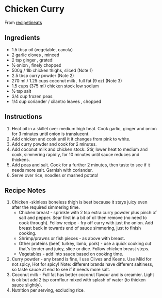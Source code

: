 # Chicken Curry

From [recipetineats](https://www.recipetineats.com/chicken-curry/)

## Ingredients
- 1.5 tbsp oil (vegetable, canola)
- 2 garlic cloves , minced
- 2 tsp ginger , grated
- ½ onion , finely chopped
- 500g / 1lb chicken thighs, sliced (Note 1)
- 2.5 tbsp curry powder (Note 2)
- 270 ml / 1.25 cups coconut milk , full fat (9 oz) (Note 3)
- 1.5 cups (375 ml) chicken stock low sodium
- ½ tsp salt
- 3/4 cup frozen peas
- 1/4 cup coriander / cilantro leaves , chopped

## Instructions

1. Heat oil in a skillet over medium high heat. Cook garlic, ginger and onion for 3 minutes until onion is translucent.
2. Add chicken and cook until it it changes from pink to white.
3. Add curry powder and cook for 2 minutes.
4. Add coconut milk and chicken stock. Stir, lower heat to medium and cook, simmering rapidly, for 10 minutes until sauce reduces and thickens.
5. Add peas and salt. Cook for a further 2 minutes, then taste to see if it needs more salt. Garnish with coriander.
6. Serve over rice, noodles or mashed potato!

## Recipe Notes
1. Chicken -skinless boneless thigh is best because it stays juicy even after the required simmering time. 
    - Chicken breast - sprinkle with 2 tsp extra curry powder plus pinch of salt and pepper. Sear first in a bit of oil then remove (no need to cook through). Follow recipe - fry off curry with just the onion. Add breast back in towards end of sauce simmering, just to finish cooking.
    - Shrimp/prawns or fish pieces - as above with breast.
    - Other proteins (beef, turkey, lamb, pork) - use a quick cooking cut that's tender and juicy, slice or dice. Follow chicken breast steps.
    - Vegetables - add into sauce based on cooking time.
2. Curry powder - any brand is fine, I use Clives and Keens. Use Mild for not spicy, Hot for spicy! Note: different brands have different saltiness, so taste sauce at end to see if it needs more salt.
3. Coconut milk - Full fat has better coconut flavour and is creamier. Light is ok but add 2 tsp cornflour mixed with splash of water (to thicken sauce slightly).
4. Nutrition per serving, excluding rice.